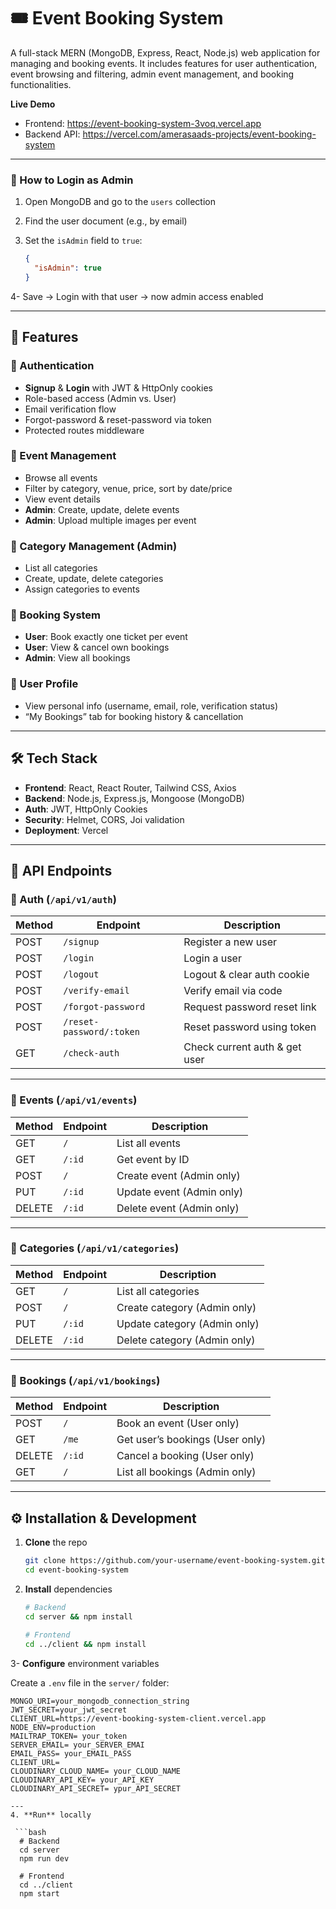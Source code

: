# 🎟️ Event Booking System

A full-stack MERN (MongoDB, Express, React, Node.js) web application for managing and booking events. It includes features for user authentication, event browsing and filtering, admin event management, and booking functionalities.

**Live Demo**
- Frontend: https://event-booking-system-3voq.vercel.app
- Backend API: https://vercel.com/amerasaads-projects/event-booking-system
  
---
### 🔐 How to Login as Admin

1. Open MongoDB and go to the `users` collection  
2. Find the user document (e.g., by email)  
3. Set the `isAdmin` field to `true`:

   ```json
   {
     "isAdmin": true
   }
4- Save → Login with that user → now admin access enabled 

---

## 🚀 Features

### 🔐 Authentication
- **Signup** & **Login** with JWT & HttpOnly cookies  
- Role-based access (Admin vs. User)  
- Email verification flow  
- Forgot-password & reset-password via token  
- Protected routes middleware

### 🎫 Event Management
- Browse all events  
- Filter by category, venue, price, sort by date/price  
- View event details  
- **Admin**: Create, update, delete events  
- **Admin**: Upload multiple images per event

### 📂 Category Management (Admin)
- List all categories  
- Create, update, delete categories  
- Assign categories to events  

### 📅 Booking System
- **User**: Book exactly one ticket per event  
- **User**: View & cancel own bookings  
- **Admin**: View all bookings

### 👤 User Profile
- View personal info (username, email, role, verification status)  
- “My Bookings” tab for booking history & cancellation  

---

## 🛠️ Tech Stack

- **Frontend**: React, React Router, Tailwind CSS, Axios  
- **Backend**: Node.js, Express.js, Mongoose (MongoDB)  
- **Auth**: JWT, HttpOnly Cookies  
- **Security**: Helmet, CORS, Joi validation  
- **Deployment**: Vercel  

---


## 🧪 API Endpoints

### 🔐 Auth (`/api/v1/auth`)

| Method | Endpoint                  | Description                      |
|--------|---------------------------|----------------------------------|
| POST   | `/signup`                 | Register a new user              |
| POST   | `/login`                  | Login a user                     |
| POST   | `/logout`                 | Logout & clear auth cookie       |
| POST   | `/verify-email`           | Verify email via code            |
| POST   | `/forgot-password`        | Request password reset link      |
| POST   | `/reset-password/:token`  | Reset password using token       |
| GET    | `/check-auth`             | Check current auth & get user    |

---

### 🎫 Events (`/api/v1/events`)

| Method | Endpoint  | Description               |
|--------|-----------|---------------------------|
| GET    | `/`       | List all events           |
| GET    | `/:id`    | Get event by ID           |
| POST   | `/`       | Create event (Admin only) |
| PUT    | `/:id`    | Update event (Admin only) |
| DELETE | `/:id`    | Delete event (Admin only) |

---

### 📂 Categories (`/api/v1/categories`)

| Method | Endpoint  | Description                     |
|--------|-----------|---------------------------------|
| GET    | `/`       | List all categories             |
| POST   | `/`       | Create category (Admin only)    |
| PUT    | `/:id`    | Update category (Admin only)    |
| DELETE | `/:id`    | Delete category (Admin only)    |

---

### 📅 Bookings (`/api/v1/bookings`)

| Method | Endpoint  | Description                             |
|--------|-----------|-----------------------------------------|
| POST   | `/`       | Book an event (User only)               |
| GET    | `/me`     | Get user’s bookings (User only)         |
| DELETE | `/:id`    | Cancel a booking (User only)            |
| GET    | `/`       | List all bookings (Admin only)          |

---

## ⚙️ Installation & Development

1. **Clone** the repo

   ```bash
   git clone https://github.com/your-username/event-booking-system.git
   cd event-booking-system

2. **Install** dependencies

    ```bash
    # Backend
    cd server && npm install
  
   # Frontend
   cd ../client && npm install

3- **Configure** environment variables

   Create a `.env` file in the `server/` folder:

   ```env
   MONGO_URI=your_mongodb_connection_string
   JWT_SECRET=your_jwt_secret
   CLIENT_URL=https://event-booking-system-client.vercel.app
   NODE_ENV=production
   MAILTRAP_TOKEN= your_token
   SERVER_EMAIL= your_SERVER_EMAI
   EMAIL_PASS= your_EMAIL_PASS
   CLIENT_URL=
   CLOUDINARY_CLOUD_NAME= your_CLOUD_NAME
   CLOUDINARY_API_KEY= your_API_KEY
   CLOUDINARY_API_SECRET= ypur_API_SECRET

---
4. **Run** locally

    ```bash
     # Backend
     cd server
     npm run dev

     # Frontend
     cd ../client
     npm start
     

